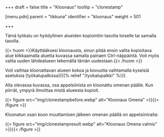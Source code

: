 +++
draft = false
title = "Kloonaus"
tooltip = "clonestamp"

[menu.pdn]
    parent = "tikkuna"
    identifier = "kloonaus"
    weight = 501

+++

Tämä työkalu on hyödyllinen alueiden kopiointiin tasolta toiselle tai samalla tasolla.

{{< huom >}}Käyttääksesi kloonausta, sinun pitää ensin valita kopioitava alue klikkaamalla aluetta kuvassa samalla painaen Ctrl-näppäintä. Voit myös valita uuden lähdealueen tekemällä tämän uudestaan.{{< /huom >}}

Voit vaihtaa kloonattavan alueen kokoa ja kovuutta vaihtamalla kyseisiä asetuksia [työkalupalkissa]({{% relref "/tyokalupalkki" %}}).

Alla olevassa kuvassa, osa appelsiinista on kloonattu omenan päälle. Kun piirrät, ympyrä ilmoittaa mistä alueesta kopioit.

{{< figure src="img/clonestampbefore.webp" alt="Kloonaus Omena" >}}{{< /figure >}}

Kloonatun osan koon muuttamisen jälkeen omenan päällä on appelsiiniraita:

{{< figure src="img/clonestampresult.webp" alt="Kloonaus Omena valmis" >}}{{< /figure >}}
